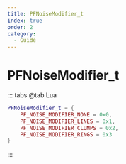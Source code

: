 ```yaml
---
title: PFNoiseModifier_t
index: true
order: 2
category:
  - Guide
---
```


# PFNoiseModifier_t
::: tabs
@tab Lua
```lua
PFNoiseModifier_t = {
    PF_NOISE_MODIFIER_NONE = 0x0,
    PF_NOISE_MODIFIER_LINES = 0x1,
    PF_NOISE_MODIFIER_CLUMPS = 0x2,
    PF_NOISE_MODIFIER_RINGS = 0x3
}
```
:::